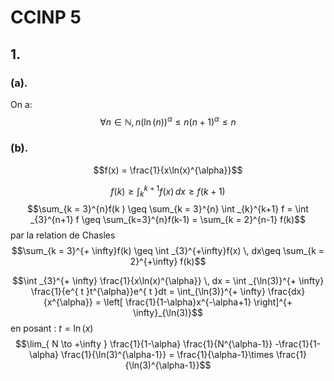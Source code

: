 # CCINP 5
## 1.
### (a).
On a: 
$$\forall n \in \mathbb{N}, n(\ln(n))^{\alpha}\leq n(n+1)^{\alpha} \leq n$$
### (b). 
$$f(x) = \frac{1}{x\ln(x)^{\alpha}}$$

$$f(k) \geq \int_{k}^{k+1} f(x) \, dx  \geq f(k+1)$$
$$\sum_{k = 3}^{n}f(k ) \geq  \sum_{k = 3}^{n} \int _{k}^{k+1} f = \int _{3}^{n+1} f \geq \sum_{k=3}^{n}f(k-1) = \sum_{k = 2}^{n-1} f(k)$$
par la relation de Chasles
$$\sum_{k = 3}^{+ \infty}f(k) \geq \int _{3}^{+\infty}f(x) \, dx\geq \sum_{k = 2}^{+\infty} f(k)$$

$$\int _{3}^{+ \infty} \frac{1}{x\ln(x)^{\alpha}} \, dx = \int _{\ln(3)}^{+ \infty} \frac{1}{e^{ t }t^{\alpha}}e^{ t }dt = \int_{\ln(3)}^{+ \infty} \frac{dx}{x^{\alpha}} = \left[ \frac{1}{1-\alpha}x^{-\alpha+1} \right]^{+ \infty}_{\ln(3)}$$
en posant : $t=\ln(x)$
$$\lim_{ N \to +\infty } \frac{1}{1-\alpha} \frac{1}{N^{\alpha-1}} -\frac{1}{1-\alpha} \frac{1}{\ln(3)^{\alpha-1}} = \frac{1}{\alpha-1}\times \frac{1}{\ln(3)^{\alpha-1}}$$
